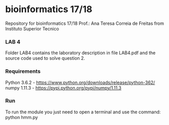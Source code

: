 # bioinformatics 17/18
Repository for bioinformatics 17/18 Prof.: Ana Teresa Correia de Freitas from Instituto Superior Tecnico

### LAB 4
Folder LAB4 contains the laboratory description in file LAB4.pdf and the source code used to solve question 2.

### Requirements
Python 3.6.2 - https://www.python.org/downloads/release/python-362/
<br />numpy 1.11.3 - https://pypi.python.org/pypi/numpy/1.11.3

### Run

To run the module you just need to open a terminal and use the command:
<br />python hmm.py 
